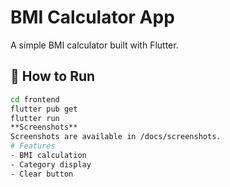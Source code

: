 # BMI Calculator App

A simple BMI calculator built with Flutter.

## 🚀 How to Run

```bash
cd frontend
flutter pub get
flutter run
**Screenshots**
Screenshots are available in /docs/screenshots.
# Features
- BMI calculation
- Category display
- Clear button

